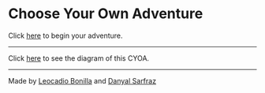 # Choose Your Own Adventure

Click [here](morning.md) to begin your adventure.

-------

Click [here](https://docs.google.com/drawings/d/1yZ0Jwg5xxuPMAMxuhic6kjpp6Ehw3W8BVPxhVAVUbF0/edit) to see the diagram of this CYOA.

-------

Made by [Leocadio Bonilla](https://github.com/leocadiob7576) and [Danyal Sarfraz](https://github.com/danyals4241)